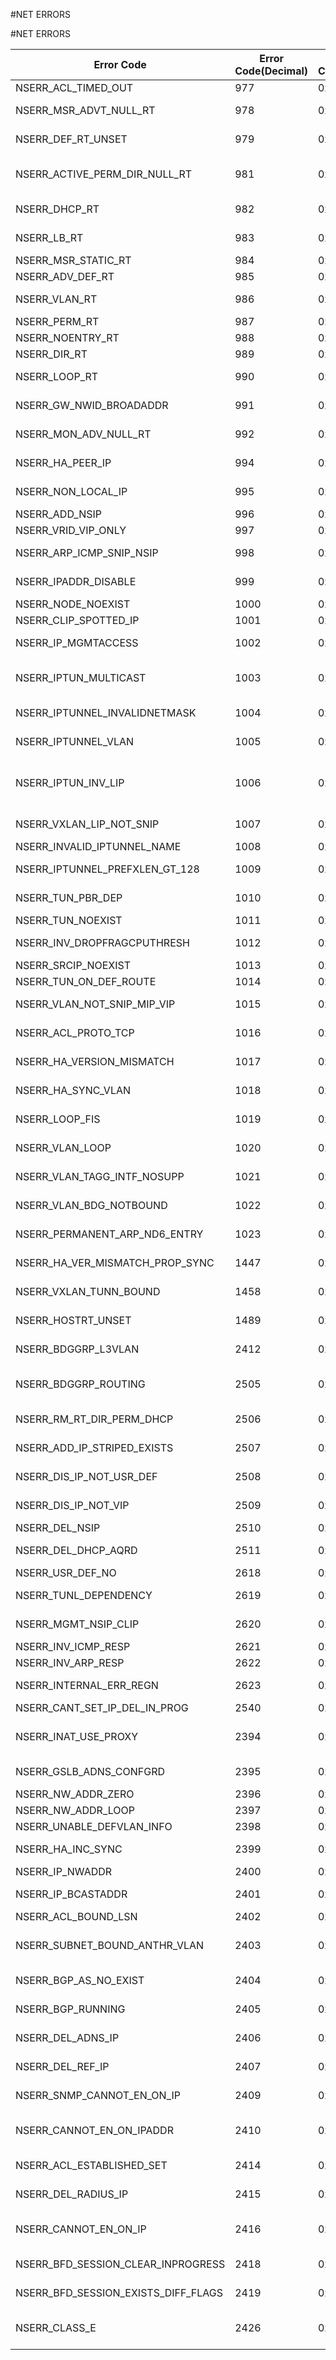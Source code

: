 #NET ERRORS

#NET ERRORS



<table><thead><tr><th>Error Code</th><th>Error Code(Decimal)</th><th>Error Code(Hex)</th><th>Error Message</th></tr></thead><tbody><tr><td>NSERR_ACL_TIMED_OUT</td><td>977</td><td>0x3d1</td><td>ACL timed out</td></tr><tr><td>NSERR_MSR_ADVT_NULL_RT</td><td>978</td><td>0x3d2</td><td>Cannot monitor or advertise NULL route</td></tr><tr><td>NSERR_DEF_RT_UNSET</td><td>979</td><td>0x3d3</td><td>Unset operation on default route not allowed</td></tr><tr><td>NSERR_ACTIVE_PERM_DIR_NULL_RT</td><td>981</td><td>0x3d5</td><td>Unset operation on active or permanent or direct or null routes not allowed</td></tr><tr><td>NSERR_DHCP_RT</td><td>982</td><td>0x3d6</td><td>Unset operation on DHCP route not allowed</td></tr><tr><td>NSERR_LB_RT</td><td>983</td><td>0x3d7</td><td>Unset operation on LB route not allowed</td></tr><tr><td>NSERR_MSR_STATIC_RT</td><td>984</td><td>0x3d8</td><td>Cannot set MSR on a non-static route</td></tr><tr><td>NSERR_ADV_DEF_RT</td><td>985</td><td>0x3d9</td><td>Advertise on default route not allowed</td></tr><tr><td>NSERR_VLAN_RT</td><td>986</td><td>0x3da</td><td>Cannot delete this route. Network is bound to VLAN</td></tr><tr><td>NSERR_PERM_RT</td><td>987</td><td>0x3db</td><td>A permanent route cannot be deleted</td></tr><tr><td>NSERR_NOENTRY_RT</td><td>988</td><td>0x3dc</td><td>Entry not found in the routing table</td></tr><tr><td>NSERR_DIR_RT</td><td>989</td><td>0x3dd</td><td>Cannot add a direct route</td></tr><tr><td>NSERR_LOOP_RT</td><td>990</td><td>0x3de</td><td>Cannot add a route in loopback network</td></tr><tr><td>NSERR_GW_NWID_BROADADDR</td><td>991</td><td>0x3df</td><td>Gateway cannot be network id or broadcast address</td></tr><tr><td>NSERR_MON_ADV_NULL_RT</td><td>992</td><td>0x3e0</td><td>Cannot set MSR or advertise on null gateway</td></tr><tr><td>NSERR_HA_PEER_IP</td><td>994</td><td>0x3e2</td><td>Cannot add IP address. This is peers NSIP</td></tr><tr><td>NSERR_NON_LOCAL_IP</td><td>995</td><td>0x3e3</td><td>IP address is already configured on a node in the cluster</td></tr><tr><td>NSERR_ADD_NSIP</td><td>996</td><td>0x3e4</td><td>Adding NSIP not allowed</td></tr><tr><td>NSERR_VRID_VIP_ONLY</td><td>997</td><td>0x3e5</td><td>VRID can be set only on VIP</td></tr><tr><td>NSERR_ARP_ICMP_SNIP_NSIP</td><td>998</td><td>0x3e6</td><td>ARP and ICMP cannot be disabled on SNIP/NSIP/MIP/CLIP</td></tr><tr><td>NSERR_IPADDR_DISABLE</td><td>999</td><td>0x3e7</td><td>IP address state of SNIP/NSIP/CLIP cannot be disabled</td></tr><tr><td>NSERR_NODE_NOEXIST</td><td>1000</td><td>0x3e8</td><td>Cluster node does not exist</td></tr><tr><td>NSERR_CLIP_SPOTTED_IP</td><td>1001</td><td>0x3e9</td><td>CLIP should be striped</td></tr><tr><td>NSERR_IP_MGMTACCESS</td><td>1002</td><td>0x3ea</td><td>Management Access cannot be enabled on this IP address</td></tr><tr><td>NSERR_IPTUN_MULTICAST</td><td>1003</td><td>0x3eb</td><td>Vlan on which to send the packet needs to be specified for multicast remote endpoints</td></tr><tr><td>NSERR_IPTUNNEL_INVALIDNETMASK</td><td>1004</td><td>0x3ec</td><td>IP tunnel netmask should be 255.255.255.255.</td></tr><tr><td>NSERR_IPTUNNEL_VLAN</td><td>1005</td><td>0x3ed</td><td>Vlan can be specified only for multicast remote endpoints</td></tr><tr><td>NSERR_IPTUN_INV_LIP</td><td>1006</td><td>0x3ee</td><td>Invalid local IP address. Either the local IP address is not configured or local IP address has to be one among SNIP|VIP|MIP</td></tr><tr><td>NSERR_VXLAN_LIP_NOT_SNIP</td><td>1007</td><td>0x3ef</td><td>Invalid local IP address. For VXLAN local IP address has to be SNIP</td></tr><tr><td>NSERR_INVALID_IPTUNNEL_NAME</td><td>1008</td><td>0x3f0</td><td>Invalid IPTunnel name</td></tr><tr><td>NSERR_IPTUNNEL_PREFXLEN_GT_128</td><td>1009</td><td>0x3f1</td><td>IP tunnel prefix length should not be more than 128</td></tr><tr><td>NSERR_TUN_PBR_DEP</td><td>1010</td><td>0x3f2</td><td>Cannot remove tunnel. A PBR is depending on this tunnel</td></tr><tr><td>NSERR_TUN_NOEXIST</td><td>1011</td><td>0x3f3</td><td>Tunnel does not exist</td></tr><tr><td>NSERR_INV_DROPFRAGCPUTHRESH</td><td>1012</td><td>0x3f4</td><td>Invalid dropFragCpuThreshold parameter. Should >=1 and &lt;=100</td></tr><tr><td>NSERR_SRCIP_NOEXIST</td><td>1013</td><td>0x3f5</td><td>SrcIP does not exist</td></tr><tr><td>NSERR_TUN_ON_DEF_ROUTE</td><td>1014</td><td>0x3f6</td><td>Cannot add tunnel on default route</td></tr><tr><td>NSERR_VLAN_NOT_SNIP_MIP_VIP</td><td>1015</td><td>0x3f7</td><td>IP address has to be either SNIP, MIP or VIP</td></tr><tr><td>NSERR_ACL_PROTO_TCP</td><td>1016</td><td>0x3f8</td><td>Protocol should be TCP for ESTABLISHED flag to be set</td></tr><tr><td>NSERR_HA_VERSION_MISMATCH</td><td>1017</td><td>0x3f9</td><td>HA version mismatch between primary and secondary</td></tr><tr><td>NSERR_HA_SYNC_VLAN</td><td>1018</td><td>0x3fa</td><td>Syncvlan should be L2 VLAN. No IP address should be bound to this VLAN</td></tr><tr><td>NSERR_LOOP_FIS</td><td>1019</td><td>0x3fb</td><td>Loopback interface cannot be bound to Failover Interface Set (FIS)</td></tr><tr><td>NSERR_VLAN_LOOP</td><td>1020</td><td>0x3fc</td><td>Loopback interface cannot be unbound from default VLAN</td></tr><tr><td>NSERR_VLAN_TAGG_INTF_NOSUPP</td><td>1021</td><td>0x3fd</td><td>VLAN tagging is not supported on this platform/interface</td></tr><tr><td>NSERR_VLAN_BDG_NOTBOUND</td><td>1022</td><td>0x3fe</td><td>The VLAN is not bound to specified bridgegroup</td></tr><tr><td>NSERR_PERMANENT_ARP_ND6_ENTRY</td><td>1023</td><td>0x3ff</td><td>Cant remove permanent ARP/ND6 entry</td></tr><tr><td>NSERR_HA_VER_MISMATCH_PROP_SYNC</td><td>1447</td><td>0x5a7</td><td>HA version mismatch. Prop and sync not allowed</td></tr><tr><td>NSERR_VXLAN_TUNN_BOUND</td><td>1458</td><td>0x5b2</td><td>Cannot remove IPtunnel. One or more VXLAN is bound to this iptunnel.</td></tr><tr><td>NSERR_HOSTRT_UNSET</td><td>1489</td><td>0x5d1</td><td>Unset of OSPFArea and HostRtGw is allowed only for VIP</td></tr><tr><td>NSERR_BDGGRP_L3VLAN</td><td>2412</td><td>0x96c</td><td>L3VLAN cannot be bound to a bridgegroup</td></tr><tr><td>NSERR_BDGGRP_ROUTING</td><td>2505</td><td>0x9c9</td><td>Routing is enabled on the specified VLAN. Cannot bind this VLAN to the bridgegroup</td></tr><tr><td>NSERR_RM_RT_DIR_PERM_DHCP</td><td>2506</td><td>0x9ca</td><td>DIRECT/PERMANENT/DHCP routes cannot be removed.</td></tr><tr><td>NSERR_ADD_IP_STRIPED_EXISTS</td><td>2507</td><td>0x9cb</td><td>Trying to add a striped IP address as a spotted IP.</td></tr><tr><td>NSERR_DIS_IP_NOT_USR_DEF</td><td>2508</td><td>0x9cc</td><td>Enable/Disbaling this IP address not allowed as VIP is not user-defined</td></tr><tr><td>NSERR_DIS_IP_NOT_VIP</td><td>2509</td><td>0x9cd</td><td>Enable/Disabling this IP address not allowed as it is not VIP</td></tr><tr><td>NSERR_DEL_NSIP</td><td>2510</td><td>0x9ce</td><td>Cannot delete NSIP</td></tr><tr><td>NSERR_DEL_DHCP_AQRD</td><td>2511</td><td>0x9cf</td><td>Cannot delete DHCP acquired IP address</td></tr><tr><td>NSERR_USR_DEF_NO</td><td>2618</td><td>0xa3a</td><td>Not a user-defined IP address</td></tr><tr><td>NSERR_TUNL_DEPENDENCY</td><td>2619</td><td>0xa3b</td><td>Existing tunnel depends on this IP address</td></tr><tr><td>NSERR_MGMT_NSIP_CLIP</td><td>2620</td><td>0xa3c</td><td>Management access on NSIP and CLIP should always be enabled</td></tr><tr><td>NSERR_INV_ICMP_RESP</td><td>2621</td><td>0xa3d</td><td>Invalid icmpResponse value</td></tr><tr><td>NSERR_INV_ARP_RESP</td><td>2622</td><td>0xa3e</td><td>Invalid arpResponse value</td></tr><tr><td>NSERR_INTERNAL_ERR_REGN</td><td>2623</td><td>0xa3f</td><td>Internal error while registration of service. Service name in use</td></tr><tr><td>NSERR_CANT_SET_IP_DEL_IN_PROG</td><td>2540</td><td>0x9ec</td><td>Delete IP address is in progress.</td></tr><tr><td>NSERR_INAT_USE_PROXY</td><td>2394</td><td>0x95a</td><td>Useproxyport cannot be disabled when either of publicIP or private IP is IPV6</td></tr><tr><td>NSERR_GSLB_ADNS_CONFGRD</td><td>2395</td><td>0x95b</td><td>GSLB/ADNS/RADIUS is already configured on this IP address</td></tr><tr><td>NSERR_NW_ADDR_ZERO</td><td>2396</td><td>0x95c</td><td>Network address cannot be zero</td></tr><tr><td>NSERR_NW_ADDR_LOOP</td><td>2397</td><td>0x95d</td><td>Network address cannot be loopback</td></tr><tr><td>NSERR_UNABLE_DEFVLAN_INFO</td><td>2398</td><td>0x95e</td><td>Unable to get default VLAN info.</td></tr><tr><td>NSERR_HA_INC_SYNC</td><td>2399</td><td>0x95f</td><td>SyncVlan is not supported in HA-INC mode</td></tr><tr><td>NSERR_IP_NWADDR</td><td>2400</td><td>0x960</td><td>IPaddress cannot be network address</td></tr><tr><td>NSERR_IP_BCASTADDR</td><td>2401</td><td>0x961</td><td>IPaddress cannot be broadcast address</td></tr><tr><td>NSERR_ACL_BOUND_LSN</td><td>2402</td><td>0x962</td><td>This ACL is already bound to LSN</td></tr><tr><td>NSERR_SUBNET_BOUND_ANTHR_VLAN</td><td>2403</td><td>0x963</td><td>Either the subnet is not directly connected or subnet already bound to another VLAN</td></tr><tr><td>NSERR_BGP_AS_NO_EXIST</td><td>2404</td><td>0x964</td><td>BGP instance with given AS number does not exist.</td></tr><tr><td>NSERR_BGP_RUNNING</td><td>2405</td><td>0x965</td><td>Another BGP instance is already running.</td></tr><tr><td>NSERR_DEL_ADNS_IP</td><td>2406</td><td>0x966</td><td>Cannot delete this IP address as ADNS is configured on this.</td></tr><tr><td>NSERR_DEL_REF_IP</td><td>2407</td><td>0x967</td><td>Cannot delete this IP address as it is used in GSLB/IPSET/Other entities</td></tr><tr><td>NSERR_SNMP_CANNOT_EN_ON_IP</td><td>2409</td><td>0x969</td><td>SNMP cannot be enabled on this IP address</td></tr><tr><td>NSERR_CANNOT_EN_ON_IPADDR</td><td>2410</td><td>0x96a</td><td>SNMP/TELNET/FTP/SSH/GUI/SECURE GUI/RESTRICTED-IP cannot be enabled on this IP address</td></tr><tr><td>NSERR_ACL_ESTABLISHED_SET</td><td>2414</td><td>0x96e</td><td>For RNAT/NAT64 ACL established flag cannot be set</td></tr><tr><td>NSERR_DEL_RADIUS_IP</td><td>2415</td><td>0x96f</td><td>Cannot delete this IP address as RADIUS is configured on this.</td></tr><tr><td>NSERR_CANNOT_EN_ON_IP</td><td>2416</td><td>0x970</td><td>TELNET/FTP/SSH/GUI/SECURE GUI/RESTRICTED-IP cannot be enabled on this IP address</td></tr><tr><td>NSERR_BFD_SESSION_CLEAR_INPROGRESS</td><td>2418</td><td>0x972</td><td>BFD session cannot be added now as old session clear is in progress</td></tr><tr><td>NSERR_BFD_SESSION_EXISTS_DIFF_FLAGS</td><td>2419</td><td>0x973</td><td>BFD session exists with different flags (SINGLEHOP AND MULTIHOP)</td></tr><tr><td>NSERR_CLASS_E</td><td>2426</td><td>0x97a</td><td>Class-E IPv4 and IPv6PT are mutually exclusive configs. Disable one to enable the other</td></tr></tbody></table>
